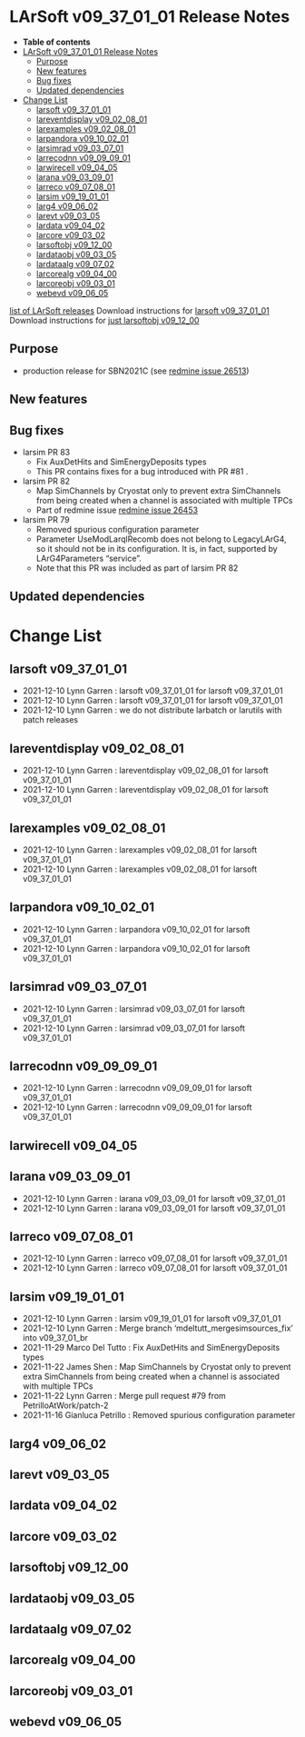 LArSoft v09_37_01_01 Release Notes
=============================================================================

-   **Table of contents**
-   [LArSoft v09_37_01_01 Release Notes](#LArSoft-v09_37_01_01-Release-Notes)
    -   [Purpose](#Purpose)
    -   [New features](#New-features)
    -   [Bug fixes](#Bug-fixes)
    -   [Updated dependencies](#Updated-dependencies)
-   [Change List](#Change-List)
    -   [larsoft v09_37_01_01](#larsoft-v09_37_01_01)
    -   [lareventdisplay v09_02_08_01](#lareventdisplay-v09_02_08_01)
    -   [larexamples v09_02_08_01](#larexamples-v09_02_08_01)
    -   [larpandora v09_10_02_01](#larpandora-v09_10_02_01)
    -   [larsimrad v09_03_07_01](#larsimrad-v09_03_07_01)
    -   [larrecodnn v09_09_09_01](#larrecodnn-v09_09_09_01)
    -   [larwirecell v09_04_05](#larwirecell-v09_04_05)
    -   [larana v09_03_09_01](#larana-v09_03_09_01)
    -   [larreco v09_07_08_01](#larreco-v09_07_08_01)
    -   [larsim v09_19_01_01](#larsim-v09_19_01_01)
    -   [larg4 v09_06_02](#larg4-v09_06_02)
    -   [larevt v09_03_05](#larevt-v09_03_05)
    -   [lardata v09_04_02](#lardata-v09_04_02)
    -   [larcore v09_03_02](#larcore-v09_03_02)
    -   [larsoftobj v09_12_00](#larsoftobj-v09_12_00)
    -   [lardataobj v09_03_05](#lardataobj-v09_03_05)
    -   [lardataalg v09_07_02](#lardataalg-v09_07_02)
    -   [larcorealg v09_04_00](#larcorealg-v09_04_00)
    -   [larcoreobj v09_03_01](#larcoreobj-v09_03_01)
    -   [webevd v09_06_05](#webevd-v09_06_05)

[list of LArSoft releases](LArSoft_release_list)
Download instructions for [larsoft v09_37_01_01](http://scisoft.fnal.gov/scisoft/bundles/larsoft/v09_37_01_01/larsoft-v09_37_01_01.html)
Download instructions for [just larsoftobj v09_12_00](http://scisoft.fnal.gov/scisoft/bundles/larsoftobj/v09_12_00/larsoftobj-v09_12_00.html)

Purpose
--------------------

-   production release for SBN2021C (see [redmine issue 26513](https://cdcvs.fnal.gov/redmine/issues/26513))

New features
------------------------------

Bug fixes
------------------------

-   larsim PR 83
    -   Fix AuxDetHits and SimEnergyDeposits types
    -   This PR contains fixes for a bug introduced with PR \#81 .
-   larsim PR 82
    -   Map SimChannels by Cryostat only to prevent extra SimChannels from being created when a channel is associated with multiple TPCs
    -   Part of redmine issue [redmine issue 26453](https://cdcvs.fnal.gov/redmine/issues/26453)
-   larsim PR 79
    -   Removed spurious configuration parameter
    -   Parameter UseModLarqlRecomb does not belong to LegacyLArG4, so it should not be in its configuration.
        It is, in fact, supported by LArG4Parameters “service”.
    -   Note that this PR was included as part of larsim PR 82

Updated dependencies
----------------------------------------------

Change List
============================

larsoft v09_37_01_01
-------------------------------------------------

-   2021-12-10 Lynn Garren : larsoft v09_37_01_01 for larsoft v09_37_01_01
-   2021-12-10 Lynn Garren : larsoft v09_37_01_01 for larsoft v09_37_01_01
-   2021-12-10 Lynn Garren : we do not distribute larbatch or larutils with patch releases

lareventdisplay v09_02_08_01
-----------------------------------------------------------------

-   2021-12-10 Lynn Garren : lareventdisplay v09_02_08_01 for larsoft v09_37_01_01
-   2021-12-10 Lynn Garren : lareventdisplay v09_02_08_01 for larsoft v09_37_01_01

larexamples v09_02_08_01
---------------------------------------------------------

-   2021-12-10 Lynn Garren : larexamples v09_02_08_01 for larsoft v09_37_01_01
-   2021-12-10 Lynn Garren : larexamples v09_02_08_01 for larsoft v09_37_01_01

larpandora v09_10_02_01
-------------------------------------------------------

-   2021-12-10 Lynn Garren : larpandora v09_10_02_01 for larsoft v09_37_01_01
-   2021-12-10 Lynn Garren : larpandora v09_10_02_01 for larsoft v09_37_01_01

larsimrad v09_03_07_01
-----------------------------------------------------

-   2021-12-10 Lynn Garren : larsimrad v09_03_07_01 for larsoft v09_37_01_01
-   2021-12-10 Lynn Garren : larsimrad v09_03_07_01 for larsoft v09_37_01_01

larrecodnn v09_09_09_01
-------------------------------------------------------

-   2021-12-10 Lynn Garren : larrecodnn v09_09_09_01 for larsoft v09_37_01_01
-   2021-12-10 Lynn Garren : larrecodnn v09_09_09_01 for larsoft v09_37_01_01

larwirecell v09_04_05
--------------------------------------------------

larana v09_03_09_01
-----------------------------------------------

-   2021-12-10 Lynn Garren : larana v09_03_09_01 for larsoft v09_37_01_01
-   2021-12-10 Lynn Garren : larana v09_03_09_01 for larsoft v09_37_01_01

larreco v09_07_08_01
-------------------------------------------------

-   2021-12-10 Lynn Garren : larreco v09_07_08_01 for larsoft v09_37_01_01
-   2021-12-10 Lynn Garren : larreco v09_07_08_01 for larsoft v09_37_01_01

larsim v09_19_01_01
-----------------------------------------------

-   2021-12-10 Lynn Garren : larsim v09_19_01_01 for larsoft v09_37_01_01
-   2021-12-10 Lynn Garren : Merge branch ‘mdeltutt_mergesimsources_fix’ into v09_37_01_br
-   2021-11-29 Marco Del Tutto : Fix AuxDetHits and SimEnergyDeposits types
-   2021-11-22 James Shen : Map SimChannels by Cryostat only to prevent extra SimChannels from being created when a channel is associated with multiple TPCs
-   2021-11-22 Lynn Garren : Merge pull request \#79 from PetrilloAtWork/patch-2
-   2021-11-16 Gianluca Petrillo : Removed spurious configuration parameter

larg4 v09_06_02
--------------------------------------

larevt v09_03_05
----------------------------------------

lardata v09_04_02
------------------------------------------

larcore v09_03_02
------------------------------------------

larsoftobj v09_12_00
------------------------------------------------

lardataobj v09_03_05
------------------------------------------------

lardataalg v09_07_02
------------------------------------------------

larcorealg v09_04_00
------------------------------------------------

larcoreobj v09_03_01
------------------------------------------------

webevd v09_06_05
----------------------------------------

